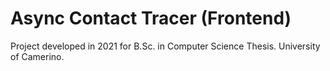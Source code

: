 # Async Contact Tracer (Frontend)

Project developed in 2021 for B.Sc. in Computer Science Thesis. University of Camerino.

